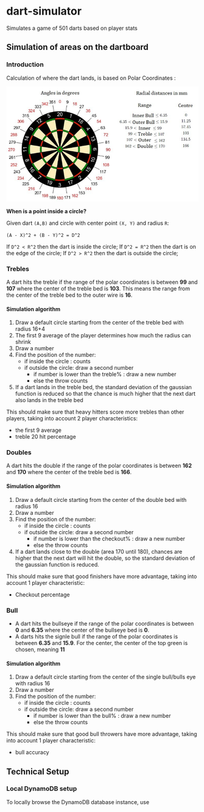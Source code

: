 # dart-simulator
Simulates a game of 501 darts based on player stats

## Simulation of areas on the dartboard

### Introduction

Calculation of where the dart lands, is based on Polar Coordinates :

![specifications-of-points-on-dartboard](/img/specification-of-points-on-dartboard.png?raw=true "specification-of-points-on-dartboard")

**When is a point inside a circle?**

Given dart `(A,B)` and circle with center point `(X, Y)` and radius `R`:

`(A - X)^2 + (B - Y)^2 = D^2`

If `D^2 < R^2` then the dart is inside the circle;
If `D^2 = R^2` then the dart is on the edge of the circle;
If `D^2 > R^2` then the dart is outside the circle;


### Trebles

A dart hits the treble if the range of the polar coordinates is between **99** and **107** where the center of the treble bed is **103**.
This means the range from the center of the treble bed to the outer wire is **16**.

#### Simulation algorithm

1. Draw a default circle starting from the center of the treble bed with radius 16+4
2. The first 9 average of the player determines how much the radius can shrink
3. Draw a number
4. Find the position of the number:
   - if inside the circle : counts
   - if outside the circle: draw a second number
     - if number is lower than the treble% : draw a new number
     - else the throw counts
5. If a dart lands in the treble bed, the standard deviation of the gaussian function is reduced 
so that the chance is much higher that the next dart also lands in the treble bed

This should make sure that heavy hitters score more trebles than other players, taking into account 2 player characteristics:
- the first 9 average
- treble 20 hit percentage

### Doubles

A dart hits the double if the range of the polar coordinates is between **162** and **170** where the center of the treble bed is **166**.

#### Simulation algorithm

1. Draw a default circle starting from the center of the double bed with radius 16
2. Draw a number
3. Find the position of the number:
    - if inside the circle : counts
    - if outside the circle: draw a second number
        - if number is lower than the checkout% : draw a new number
        - else the throw counts
4. If a dart lands close to the double (area 170 until 180), chances are higher that the next dart will hit the double, 
so the standard deviation of the gaussian function is reduced.

This should make sure that good finishers have more advantage, taking into account 1 player characteristic:
- Checkout percentage

### Bull

* A dart hits the bullseye if the range of the polar coordinates is between **0** and **6.35** where the center of the bullseye bed is **0**.
* A darts hits the signle bull if the range of the polar coordinates is between **6.35** and **15.9**. 
For the center, the center of the top green is chosen, meaning **11**

#### Simulation algorithm

1. Draw a default circle starting from the center of the single bull/bulls eye with radius 16
2. Draw a number
3. Find the position of the number:
    - if inside the circle : counts
    - if outside the circle: draw a second number
        - if number is lower than the bull% : draw a new number
        - else the throw counts

This should make sure that good bull throwers have more advantage, taking into account 1 player characteristic:
- bull accuracy

## Technical Setup

### Local DynamoDB setup

To locally browse the DynamoDB database instance, use 
